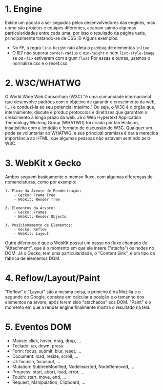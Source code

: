 # 1. Engine

Existe um padrão a ser seguidos pelos desenvolvedores das engines, mas como são projetos e equipes diferentes, acabam saindo algumas particularidades entre cada uma, por isso o resultado da página varia, principalmente tratando-se de CSS :D
Alguns exemplos:
- No FF, a regra `line-height` não afeta o `padding` de elementos `inline`
- O IE7 não suporta `border-radius` e `min-height` e nem `list-style-image` se os `<li>` estiverem com algum `float`
Por essas e outras, usamos o normalize.css e o reset.css

# 2. W3C/WHATWG

O World Wide Web Consortium (W3C) "é uma comunidade internacional que desenvolve padrões com o objetivo de garantir o crescimento da web, (...) e conduzí-la ao seu potencial máximo."
Ou seja, o W3C é o órgão que, internamente, discute e produz protocolos e diretrizes que garantam o crescimento a longo prazo da web.
Já o Web Hypertext Application Technology Working Group (WHATWG) foi criado por Ian Hickson, insatisfeito com a lentidão e formato de discussão do W3C. Qualquer um pode se voluntariar ao WHATWG, e sua principal premissa é dar a merecida importância ao HTML, que algumas pessoas não estavam sentindo pelo W3C.

# 3. WebKit x Gecko

Ambos seguem basicamente o memso fluxo, com algumas diferenças de nomenclaturas, como por exemplo:

	1. Fluxo da Árvore de Renderização:
		- Gecko: Frame Tree
		- WebKit: Render Tree

	2. Elementos da Árvore:
		- Gecko: Frames
		- WebKit: Render Objects

	3. Posicionamento de Elementos:
		- Gecko: Reflow
		- WebKit: Layout

Outra diferença é que o WebKit possui um passo no fluxo chamado de "Attachment", que é o momento em que ele insere ("atacha") os nodes no DOM.
Já o Gecko, tem uma particularidade, o "Content Sink", é um tipo de fábrica de elementos DOM.

# 4. Reflow/Layout/Paint

"Reflow" e "Layout" são a mesma coisa, o primeiro é da Mozilla e o segundo do Google, consiste em calcular a posição e o tamanho dos elementos na árvore, após terem sido "atachados" aos DOM.
"Paint" é o momento em que a render engine finalmente mostra o resultado na tela.

# 5. Eventos DOM

- Mouse: click, hover, drag, drop, ...
- Teclado: up, down, press
- Form: focus, submit, blur, reset, ...
- Document: load, resize, scroll, ...
- UI: focusin, focusout, ...
- Mutation: SubtreeModified, NodeInserted, NodeRemoved, ...
- Progress: start, abort, load, error, ...
- Touch: start, move, end, ...
- Request, Manipulation, Clipboard, ...
